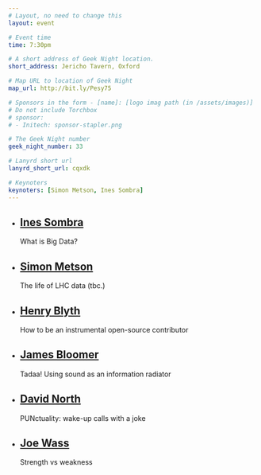 ```yaml
---
# Layout, no need to change this
layout: event

# Event time
time: 7:30pm

# A short address of Geek Night location. 
short_address: Jericho Tavern, Oxford

# Map URL to location of Geek Night
map_url: http://bit.ly/Pesy75

# Sponsors in the form - [name]: [logo imag path (in /assets/images)]
# Do not include Torchbox
# sponsor:
# - Initech: sponsor-stapler.png

# The Geek Night number
geek_night_number: 33

# Lanyrd short url
lanyrd_short_url: cqxdk

# Keynoters
keynoters: [Simon Metson, Ines Sombra]
---
```


<ul class="keynotes">
    <li itemprop="performer" itemscope="itemscope" itemtype="http://schema.org/Person">
        <a href="http://about.me/inessombra" ><h2 itemprop="name">Ines Sombra</h2></a>
        <p>What is Big Data?</p>
    </li>
    <li itemprop="performer" itemscope="itemscope" itemtype="http://schema.org/Person">
        <a href="http://drsm79.github.io/" ><h2 itemprop="name">Simon Metson</h2></a>
        <p>The life of LHC data (tbc.)</p>
    </li>
</ul>

<ul class="microslots">
    <li itemprop="performer" itemscope="itemscope" itemtype="http://schema.org/Person">
        <h2 itemprop="name"><a href="http://henrahmagix.github.io/" >Henry Blyth</a></h2>
        <p>How to be an instrumental open-source contributor</p>
    </li>
    <li itemprop="performer" itemscope="itemscope" itemtype="http://schema.org/Person">
        <h2 itemprop="name"><a href="http://www.bigdumbobject.co.uk/jamesbloomer/" >James Bloomer</a></h2>
        <p>Tadaa! Using sound as an information radiator</p>
    </li>
    <li itemprop="performer" itemscope="itemscope" itemtype="http://schema.org/Person">
        <h2 itemprop="name"><a href="http://www.dnorth.net/" >David North</a></h2>
        <p>PUNctuality: wake-up calls with a joke</p>
    </li>
    <li itemprop="performer" itemscope="itemscope" itemtype="http://schema.org/Person">
        <h2 itemprop="name"><a href="http://afandian.com/" >Joe Wass</a></h2>
        <p>Strength vs weakness</p>
    </li>
</ul>


